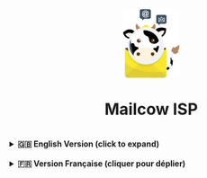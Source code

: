 <div align="center">
    <img src="logo.png" alt="Mailcow ISP" height="20%" width="20%" style="vertical-align: middle;">
</div>

<h1 align="center">Mailcow ISP</h1>

<br>

<details>
<summary><strong>🇬🇧 English Version (click to expand)</strong></summary>

### ✨ Turnkey Professional Deployment

Interested by this high-availability architecture, but the implementation seems complex and time-consuming? **You're right.**

A successful deployment requires careful planning and expertise to ensure optimal performance, security, and reliability. To save you time and guarantee a flawless setup, I offer a **comprehensive, turnkey deployment service**.

---

### 🚀 What You Get

| Service | Description |
| :--- | :--- |
| **📦 Full Mailcow Installation & Configuration** | Deployment of the Mailcow stack according to best practices. |
| **🌐 Cluster Setup (Galera & Mailcow HA)** | Implementation of the 3-node database and application clusters, including all orchestration scripts. |
| **🛡️ Server Provisioning & Hardening** | Setup and security hardening of your servers on the Hetzner Cloud platform. |
| **📝 Custom Sign-up Portal Deployment** | Integration of the user-friendly, self-service sign-up page (if needed). |
| **📊 Monitoring & Alerting Setup** | Configuration of internal and external monitoring to ensure you are notified of any issues. |
| **🧪 Testing & Go-Live Support** | Full testing of the infrastructure, failover mechanisms, and support during the final production launch. |

---

### Our Philosophy

Your contribution rewards hundreds of hours of research, development, and testing that went into creating this robust solution.

To be fair to the amazing open-source community, a portion of this contribution will be **donated to the Mailcow team**. Their exceptional work is the foundation upon which this project is built.
*   **Mailcow Official Website:** [mailcow.email](https://mailcow.email)
*   **Mailcow GitHub Repository:** [github.com/mailcow/mailcow-dockerized](https://github.com/mailcow/mailcow-dockerized)

---

### Interested in a robust solution, without the headaches?

Contact me directly for a demo or to discuss your project
<!--
## 📞
-->

</details>

<br>

<details>
<summary><strong>🇫🇷 Version Française (cliquer pour déplier)</strong></summary>

### ✨ Déploiement Professionnel Clé en Main

Intéressé par la puissance de cette architecture, mais sa mise en place vous semble complexe et chronophage ? **Vous avez raison.**

Un déploiement réussi nécessite une expertise humaine pour garantir une performance, une sécurité et une fiabilité optimales. Pour vous faire gagner du temps et vous garantir une installation parfaite, je propose un **service de déploiement complet, clé en main**.

---

### 🚀 Ce Que Vous Obtenez

| Service | Description |
| :--- | :--- |
| **📦 Installation & Configuration Complète de Mailcow** | Déploiement de la pile Mailcow selon les meilleures pratiques. |
| **🌐 Mise en Place des Clusters (Galera & Mailcow HA)** | Implémentation des clusters de base de données et applicatif, incluant tous les scripts d'orchestration. |
| **🛡️ Provisionnement & Sécurisation des Serveurs** | Installation et sécurisation de vos serveurs sur la plateforme Hetzner Cloud. |
| **📝 Déploiement du Portail d'Inscription** | Intégration de la page d'inscription personnalisée pour vos utilisateurs (le cas échéant). |
| **📊 Configuration du Monitoring & des Alertes** | Mise en place de la surveillance interne et externe pour vous notifier de tout incident. |
| **🧪 Tests & Accompagnement à la Production** | Tests complets de l'infrastructure, de la bascule, et accompagnement lors de la mise en production. |

---

### Notre Philosophie

Votre contribution permet de récompenser des centaines d'heures de travail, de recherche et de développement.

Pour être juste envers la communauté open-source, une partie de cette contribution sera **reversée à l'équipe de Mailcow**. C'est grâce à leur travail exceptionnel que ce projet existe.
*   **Site Officiel de Mailcow :** [mailcow.email](https://mailcow.email)
*   **Dépôt GitHub de Mailcow :** [github.com/mailcow/mailcow-dockerized](https://github.com/mailcow/mailcow-dockerized)

---

### Intéressé par une solution robuste, sans les maux de tête ?

Contactez-moi directement pour une démonstration ou pour discuter de votre projet

<!--
## 📞
-->

</details>
